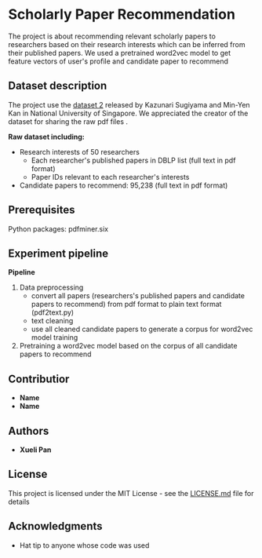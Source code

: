 # Scholarly Paper Recommendation

The project is about recommending relevant scholarly papers to researchers based on their research interests which can be inferred from their published papers. We used a pretrained word2vec model to get feature vectors of user's profile and candidate paper to recommend


## Dataset description
The project use the [dataset 2](https://scholarbank.nus.edu.sg/handle/10635/146027) released by Kazunari Sugiyama and Min-Yen Kan in National University of Singapore. We appreciated the creator of the dataset for sharing the raw pdf files .

**Raw dataset including:**

* Research interests of 50 researchers
	* Each researcher's published papers in DBLP list (full text in pdf format)
	* Paper IDs relevant to each researcher's interests
* Candidate papers to recommend: 95,238 (full text in pdf format)



## Prerequisites

Python packages: pdfminer.six

## Experiment pipeline

**Pipeline**

1. Data preprocessing
	* convert all papers (researchers's published papers and candidate papers to recommend) from pdf format to plain text format (pdf2text.py)
	* text cleaning
	* use all cleaned candidate papers to generate a corpus for word2vec model training
2. Pretraining a  word2vec model based on the corpus of all candidate papers to recommend

## Contributior
* **Name**
* **Name**
## Authors

* **Xueli Pan** 

## License

This project is licensed under the MIT License - see the [LICENSE.md](LICENSE.md) file for details

## Acknowledgments

* Hat tip to anyone whose code was used

